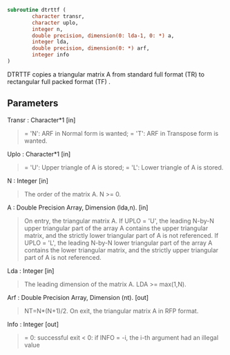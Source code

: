 ```fortran
subroutine dtrttf (
		character transr,
		character uplo,
		integer n,
		double precision, dimension(0: lda-1, 0: *) a,
		integer lda,
		double precision, dimension(0: *) arf,
		integer info
)
```

 DTRTTF copies a triangular matrix A from standard full format (TR)
 to rectangular full packed format (TF) .

## Parameters
Transr : Character*1 [in]
> = 'N':  ARF in Normal form is wanted;
> = 'T':  ARF in Transpose form is wanted.

Uplo : Character*1 [in]
> = 'U':  Upper triangle of A is stored;
> = 'L':  Lower triangle of A is stored.

N : Integer [in]
> The order of the matrix A. N >= 0.

A : Double Precision Array, Dimension (lda,n). [in]
> On entry, the triangular matrix A.  If UPLO = 'U', the
> leading N-by-N upper triangular part of the array A contains
> the upper triangular matrix, and the strictly lower
> triangular part of A is not referenced.  If UPLO = 'L', the
> leading N-by-N lower triangular part of the array A contains
> the lower triangular matrix, and the strictly upper
> triangular part of A is not referenced.

Lda : Integer [in]
> The leading dimension of the matrix A. LDA >= max(1,N).

Arf : Double Precision Array, Dimension (nt). [out]
> NT=N*(N+1)/2. On exit, the triangular matrix A in RFP format.

Info : Integer [out]
> = 0:  successful exit
> < 0:  if INFO = -i, the i-th argument had an illegal value

